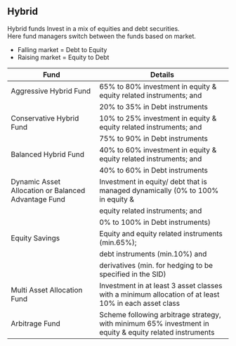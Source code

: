 ## Hybrid

Hybrid funds Invest in a mix of equities and debt securities.  
Here fund managers switch between the funds based on market.  

- Falling market = Debt to Equity
- Raising market = Equity to Debt

|Fund|Details
|---|---|
|Aggressive Hybrid Fund|	65% to 80% investment in equity & equity related instruments; and
||20% to 35% in Debt instruments|
|Conservative Hybrid Fund|	10% to 25% investment in equity & equity related instruments; and
||75% to 90% in Debt instruments|
|Balanced Hybrid Fund|	40% to 60% investment in equity & equity related instruments; and
||40% to 60% in Debt instruments|
|Dynamic Asset Allocation or Balanced Advantage Fund|	Investment in equity/ debt that is managed dynamically (0% to 100% in equity &
||equity related instruments; and|
||0% to 100% in Debt instruments)|
|Equity Savings|	Equity and equity related instruments (min.65%);|
||debt instruments (min.10%) and|
||derivatives (min. for hedging to be specified in the SID)|
|Multi Asset Allocation Fund|	Investment in at least 3 asset classes with a minimum allocation of at least 10% in each asset class|
|Arbitrage Fund|	Scheme following arbitrage strategy, with minimum 65% investment in equity & equity related instruments|
